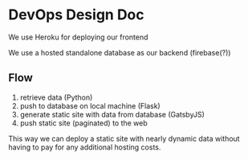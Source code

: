 # DevOps Design Doc

We use Heroku for deploying our frontend

We use a hosted standalone database as our backend (firebase(?))

## Flow

1. retrieve data (Python)
2. push to database on local machine (Flask)
3. generate static site with data from database (GatsbyJS)
4. push static site (paginated) to the web

This way we can deploy a static site with nearly dynamic data without having to pay for any additional hosting costs.